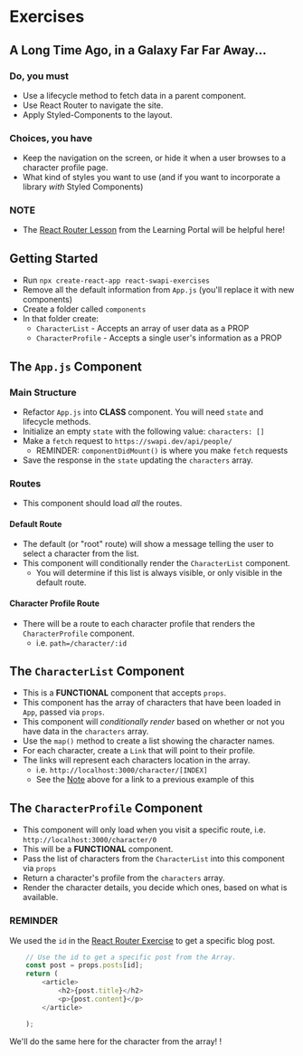 # Exercises

## A Long Time Ago, in a Galaxy Far Far Away...

### Do, you must

* Use a lifecycle method to fetch data in a parent component.
* Use React Router to navigate the site.
* Apply Styled-Components to the layout.

### Choices, you have

* Keep the navigation on the screen, or hide it when a user browses to a character profile page.
* What kind of styles you want to use (and if you want to incorporate a library _with_ Styled Components)

### NOTE

* The [React Router Lesson](https://learn.digitalcrafts.com/immersive/lessons/full-stack-frameworks/react-router/#blog-posts-list-and-detail) from the Learning Portal will be helpful here!

## Getting Started

* Run `npx create-react-app react-swapi-exercises`
* Remove all the default information from `App.js` (you'll replace it with new components)
* Create a folder called `components`
* In that folder create:
  * `CharacterList` - Accepts an array of user data as a PROP
  * `CharacterProfile` - Accepts a single user's information as a PROP

## The `App.js` Component

### Main Structure

* Refactor `App.js` into **CLASS** component. You will need `state` and lifecycle methods.
* Initialize an empty `state` with the following value: `characters: []`
* Make a `fetch` request to `https://swapi.dev/api/people/`
  * REMINDER: `componentDidMount()` is where you make `fetch` requests
* Save the response in the `state` updating the `characters` array.

### Routes

* This component should load _all_ the routes.

#### Default Route

* The default (or "root" route) will show a message telling the user to select a character from the list.
* This component will conditionally render the `CharacterList` component.
  * You will determine if this list is always visible, or only visible in the default route.

#### Character Profile Route

* There will be a route to each character profile that renders the `CharacterProfile` component.
  * i.e. `path=/character/:id`

## The `CharacterList` Component

* This is a **FUNCTIONAL** component that accepts `props`.
* This component has the array of characters that have been loaded in `App`, passed via `props`.
* This component will _conditionally render_ based on whether or not you have data in the `characters` array.
* Use the `map()` method to create a list showing the character names.
* For each character, create a `Link` that will point to their profile.
* The links will represent each characters location in the array.
  * i.e. `http://localhost:3000/character/[INDEX]`
  * See the [Note](#note) above for a link to a previous example of this

## The `CharacterProfile` Component

* This component will only load when you visit a specific route, i.e. `http://localhost:3000/character/0`
* This will be a **FUNCTIONAL** component.
* Pass the list of characters from the `CharacterList` into this component via `props`
* Return a character's profile from the `characters` array.
* Render the character details, you decide which ones, based on what is available.

### REMINDER

We used the `id` in the [React Router Exercise](https://learn.digitalcrafts.com/immersive/lessons/full-stack-frameworks/react-router/#blog-posts-list-and-detail) to get a specific blog post.

```js
    // Use the id to get a specific post from the Array.
    const post = props.posts[id];
    return (
        <article>
            <h2>{post.title}</h2>
            <p>{post.content}</p>
        </article>

    );
```

We'll do the same here for the character from the array!
!
